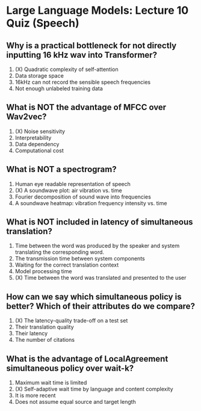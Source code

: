 # Large Language Models: Lecture 10 Quiz (Speech)

## Why is a practical bottleneck for not directly inputting 16 kHz wav into Transformer?

1. (X) Quadratic complexity of self-attention
2. Data storage space
3. 16kHz can not record the sensible speech frequencies
4. Not enough unlabeled training data

## What is **NOT** the advantage of MFCC over Wav2vec?

1. (X) Noise sensitivity
2. Interpretability
3. Data dependency
4. Computational cost

## What is **NOT** a spectrogram?

1. Human eye readable representation of speech
2. (X) A soundwave plot: air vibration vs. time
3. Fourier decomposition of sound wave into frequencies
4. A soundwave heatmap: vibration frequency intensity vs. time

## What is **NOT** included in latency of simultaneous translation?

1. Time between the word was produced by the speaker and system translating the corresponding word.
2. The transmission time between system components
3. Waiting for the correct translation context
4. Model processing time
5. (X) Time between the word was translated and presented to the user

## How can we say which simultaneous policy is better? Which of their attributes do we compare?

1. (X) The latency-quality trade-off on a test set
2. Their translation quality
3. Their latency
4. The number of citations

## What is the advantage of LocalAgreement simultaneous policy over wait-k?

1. Maximum wait time is limited
2. (X) Self-adaptive wait time by language and content complexity
3. It is more recent
4. Does not assume equal source and target length

